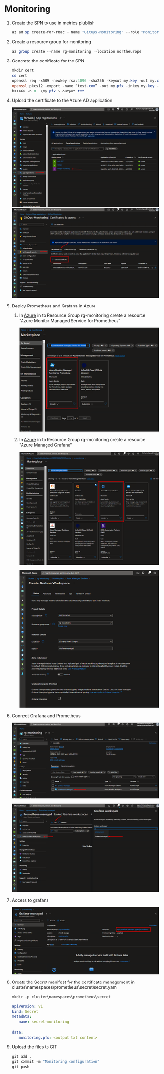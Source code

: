 # Monitoring

1. Create the SPN to use in metrics plublish
   ```powershell
   az ad sp create-for-rbac --name "GitOps-Monitoring" --role "Monitoring Metrics Publisher" --scopes /subscriptions/<subscription-id> 
   ```

2. Create a resource group for monitoring
   ```powershell
   az group create --name rg-monitoring --location northeurope
   ```

3. Generate the certificate for the SPN
   ```powershell
   mkdir cert
   cd cert
   openssl req -x509 -newkey rsa:4096 -sha256 -keyout my.key -out my.crt -subj "/CN=test.com" -days 600
   openssl pkcs12 -export -name “test.com” -out my.pfx -inkey my.key -in my.crt
   base64 -n 0 .\my.pfx > output.txt
   ```


4. Upload the certificate to the Azure AD application   

   ![Monitoring](./images/Monitoring_1.png)   
   ![Monitoring](./images/Monitoring_2.png)   



5. Deploy Prometheus and Grafana in Azure
   1. In [Azure](https://portal.azure.com) in to Resource Group rg-monitoring create a resource "Azure Monitor Managed Service for Prometheus"  

      ![Monitoring](./images/Monitoring_3.png)  

   2. In [Azure](https://portal.azure.com) in to Resource Group rg-monitoring create a resource "Azure Managed Grafana"  

      ![Monitoring](./images/Monitoring_4.png)  

      ![Monitoring](./images/Monitoring_5.png)  


6. Connect Grafana and Prometheus  
   
   ![Monitoring](./images/Monitoring_6.png)  

   ![Monitoring](./images/Monitoring_7.png)   

7. Access to grafana  

   ![Monitoring](./images/Monitoring_8.png)

8. Create the Secret manifest for the certificate management in cluster\namespaces\prometheus\secret\secret.yaml  
   ```powershell
   mkdir -p cluster\namespaces\prometheus\secret
   ```

   ```yaml
   apiVersion: v1
   kind: Secret
   metadata:
      name: secret-monitoring  

   data:
      monitoring.pfx: <output.txt content>
   ```

9. Upload the files to GIT  
   ```powershell
   git add .
   git commit -m "Monitoring configuration"
   git push
   ```
